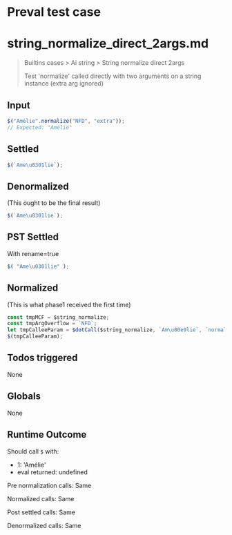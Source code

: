 # Preval test case

# string_normalize_direct_2args.md

> Builtins cases > Ai string > String normalize direct 2args
>
> Test 'normalize' called directly with two arguments on a string instance (extra arg ignored)

## Input

`````js filename=intro
$("Amélie".normalize("NFD", "extra"));
// Expected: "Amélie"
`````


## Settled


`````js filename=intro
$(`Ame\u0301lie`);
`````


## Denormalized
(This ought to be the final result)

`````js filename=intro
$(`Ame\u0301lie`);
`````


## PST Settled
With rename=true

`````js filename=intro
$( "Ame\u0301lie" );
`````


## Normalized
(This is what phase1 received the first time)

`````js filename=intro
const tmpMCF = $string_normalize;
const tmpArgOverflow = `NFD`;
let tmpCalleeParam = $dotCall($string_normalize, `Am\u00e9lie`, `normalize`, tmpArgOverflow);
$(tmpCalleeParam);
`````


## Todos triggered


None


## Globals


None


## Runtime Outcome


Should call `$` with:
 - 1: 'Amélie'
 - eval returned: undefined

Pre normalization calls: Same

Normalized calls: Same

Post settled calls: Same

Denormalized calls: Same
